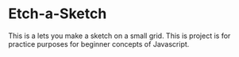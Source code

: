 # Etch-a-Sketch
This is a lets you make a sketch on a small grid. This is project is for practice purposes for beginner concepts of Javascript.
